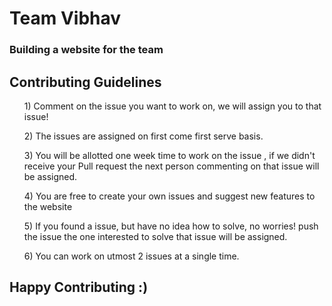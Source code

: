 # Team Vibhav
### Building a website for the team 

## Contributing Guidelines 

<ol>1) Comment on the issue you want to work on, we will assign you to that issue!</ol>
<ol>2) The issues are assigned on first come first serve basis.</ol>
<ol>3) You will be allotted one week time to work on the issue , if we didn't receive your Pull request the next person commenting on that issue will be assigned.</ol> 
<ol>4) You are free to create your own issues and suggest new features to the website </ol>
<ol>5) If you found a issue, but have no idea how to solve, no worries! push the issue the one interested to solve that issue will be assigned.</ol>
<ol>6) You can work on utmost 2 issues at a single time.</ol>

## Happy Contributing :)
